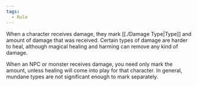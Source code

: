 ```yaml
---
tags:
  - Rule
---
```

When a character receives damage, they mark [[./Damage Type|Type]] and amount of damage that was received. Certain types of damage are harder to heal, although magical healing and harming can remove any kind of damage.

When an NPC or monster receives damage, you need only mark the amount, unless healing will come into play for that character. In general, mundane types are not significant enough to mark separately.